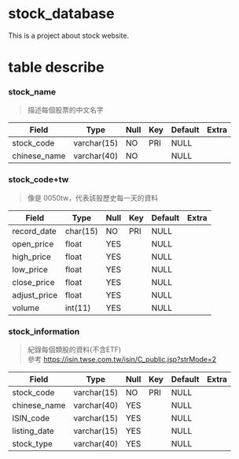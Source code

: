 # stock_database
This is a project about stock website.  

# table describe


### stock_name
> 描述每個股票的中文名字

| Field        | Type        | Null | Key | Default | Extra |  
|--------------|-------------|------|-----|---------|-------|  
| stock_code   | varchar(15) | NO   | PRI | NULL    |       |  
| chinese_name | varchar(40) | NO   |     | NULL    |       |  
  
### stock_code+tw
> 像是 0050tw，代表該股歷史每一天的資料

| Field        | Type     | Null | Key | Default | Extra |
|--------------|----------|------|-----|---------|-------|
| record_date  | char(15) | NO   | PRI | NULL    |       |
| open_price   | float    | YES  |     | NULL    |       |
| high_price   | float    | YES  |     | NULL    |       |
| low_price    | float    | YES  |     | NULL    |       |
| close_price  | float    | YES  |     | NULL    |       |
| adjust_price | float    | YES  |     | NULL    |       |
| volume       | int(11)  | YES  |     | NULL    |       |

### stock_information
> 紀錄每個類股的資料(不含ETF)  
> 參考 https://isin.twse.com.tw/isin/C_public.jsp?strMode=2

| Field        | Type        | Null | Key | Default | Extra |
|--------------|-------------|------|-----|---------|-------|
| stock_code   | varchar(15) | NO   | PRI | NULL    |       |
| chinese_name | varchar(40) | YES  |     | NULL    |       |
| ISIN_code    | varchar(15) | YES  |     | NULL    |       |
| listing_date | varchar(15) | YES  |     | NULL    |       |
| stock_type   | varchar(40) | YES  |     | NULL    |       |
